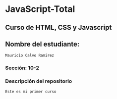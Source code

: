 # JavaScript-Total
## Curso de HTML, CSS y Javascript

## Nombre del estudiante:
	Mauricio Calvo Ramirez

### Sección: 10-2

### Descripción del repositorio
	Este es mi primer curso

